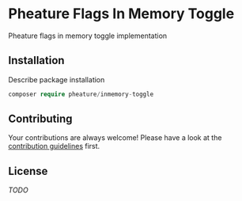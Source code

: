 # Pheature Flags In Memory Toggle

Pheature flags in memory toggle implementation

## Installation

Describe package installation

```php
composer require pheature/inmemory-toggle
```

## Contributing

Your contributions are always welcome! Please have a look at the [contribution guidelines](./CONTRIBUTING.md) first.

## License

*TODO*
